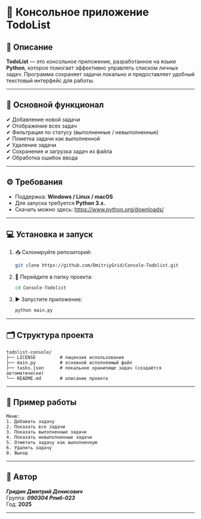 # 📝 Консольное приложение TodoList

## 📌 Описание
**TodoList** — это консольное приложение, разработанное на языке **Python**, которое помогает эффективно управлять списком личных задач. Программа сохраняет задачи локально и предоставляет удобный текстовый интерфейс для работы.

---

## 🚀 Основной функционал
✔ Добавление новой задачи  
✔ Отображение всех задач  
✔ Фильтрация по статусу (выполненные / невыполненные)  
✔ Пометка задачи как выполненной  
✔ Удаление задачи  
✔ Сохранение и загрузка задач из файла  
✔ Обработка ошибок ввода  

---

## ⚙️ Требования
- Поддержка: **Windows / Linux / macOS**
- Для запуска требуется **Python 3.x.**
- Скачать можно здесь:  https://www.python.org/downloads/

---

## 💻 Установка и запуск

1. 📥 Склонируйте репозиторий:
   ```bash
   git clone https://github.com/DmitriyGrid/Console-Todolist.git
   ```

2. 📂 Перейдите в папку проекта:
   ```bash
   cd Console-Todolist
   ```

3. ▶️ Запустите приложение:
   ```bash
   python main.py
   ```

---

## 🗂 Структура проекта
```
todolist-console/
├── LICENSE         # лицензия использования
├── main.py         # основной исполняемый файл
├── tasks.json      # локальное хранилище задач (создаётся автоматически)
└── README.md       # описание проекта
```

---

## 🧪 Пример работы
```
Меню:
1. Добавить задачу
2. Показать все задачи
3. Показать выполненные задачи
4. Показать невыполненные задачи
5. Отметить задачу как выполненную
6. Удалить задачу
0. Выход
```

---

## 👤 Автор
***Гридин Дмитрий Денисович***  
Группа: ***090304 Рпиб-023***  
Год: **2025**

---
